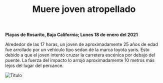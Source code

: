 ﻿---
layout: blog
title: "Muere joven atropellado"
Date: 2021-01-18
categories: rosarito
permalink: /:categories/:title:output_ext
image: /img/cnr/.jpeg
alt: "Muere joven atropellado"
autor:
---


**Playas de Rosarito, Baja California; Lunes 18 de enero del 2021** 


Alrededor de las 17 horas, un joven de aproximadamente 25 años de edad fue arrollado por un vehículo tipo sedan de la marca toyota yaris. Esto debido a que el joven intentó cruzar la carretera escénica por debajo del puente. La fuerza del impacto lo arrojó aproximadamente 10 metros más lejos del lugar del percance. 






<div id="carouselExampleSlidesOnly" class="carousel slide" data-ride="carousel">
  <div class="carousel-inner">
    <div class="carousel-item active">
       <img class="d-block w-100" src="/img/cnr/.jpeg" loading="lazy"  alt="Titulo">
    </div>
  </div>
</div>